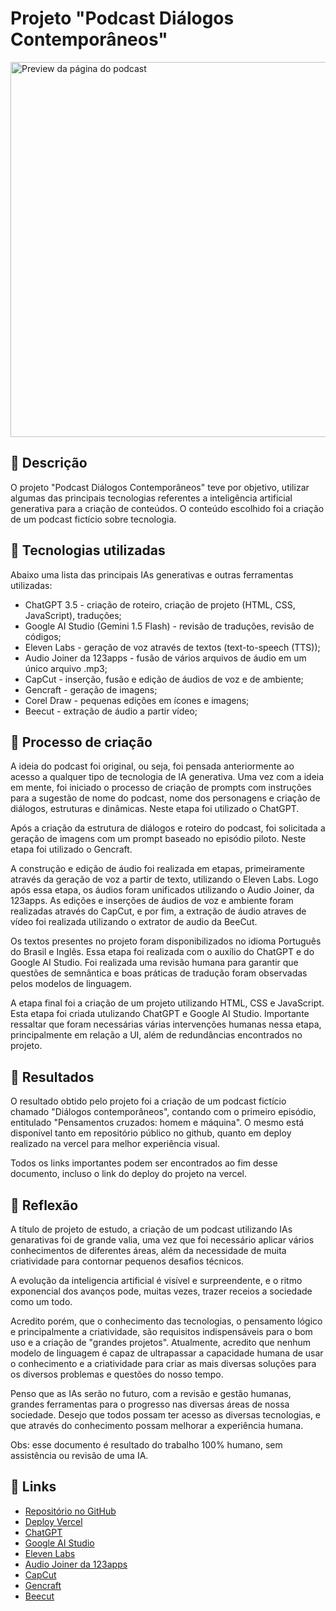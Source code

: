 # Projeto "Podcast Diálogos Contemporâneos"

<img src="./assets/Preview.JPG" alt="Preview da página do podcast" width="600"/>

## 📒 Descrição

O projeto "Podcast Diálogos Contemporâneos" teve por objetivo, utilizar algumas
das principais tecnologias referentes a inteligência artificial generativa para
a criação de conteúdos. O conteúdo escolhido foi a criação de um podcast fictício
sobre tecnologia.

## 🤖 Tecnologias utilizadas

Abaixo uma lista das principais IAs generativas e outras ferramentas utilizadas:

- ChatGPT 3.5 - criação de roteiro, criação de projeto (HTML, CSS, JavaScript), traduções;
- Google AI Studio (Gemini 1.5 Flash) - revisão de traduções, revisão de códigos;
- Eleven Labs - geração de voz através de textos (text-to-speech (TTS));
- Audio Joiner da 123apps - fusão de vários arquivos de áudio em um único arquivo .mp3;
- CapCut - inserção, fusão e edição de áudios de voz e de ambiente;
- Gencraft - geração de imagens;
- Corel Draw - pequenas edições em ícones e imagens;
- Beecut - extração de áudio a partir vídeo;

## 🧐 Processo de criação

A ideia do podcast foi original, ou seja, foi pensada anteriormente ao acesso a
qualquer tipo de tecnologia de IA generativa. Uma vez com a ideia em mente, foi
iniciado o processo de criação de prompts com instruções para a sugestão de nome
do podcast, nome dos personagens e criação de diálogos, estruturas e dinâmicas.
Neste etapa foi utilizado o ChatGPT.

Após a criação da estrutura de diálogos e roteiro do podcast, foi solicitada a
geração de imagens com um prompt baseado no episódio piloto.
Neste etapa foi utilizado o Gencraft.

A construção e edição de áudio foi realizada em etapas, primeiramente através da
geração de voz a partir de texto, utilizando o Eleven Labs. Logo após essa etapa,
os áudios foram unificados utilizando o Audio Joiner, da 123apps. As edições e inserções
de áudios de voz e ambiente foram realizadas através do CapCut, e por fim, a extração
de áudio atraves de vídeo foi realizada utilizando o extrator de audio da BeeCut.

Os textos presentes no projeto foram disponibilizados no idioma Português do Brasil e Inglês.
Essa etapa foi realizada com o auxílio do ChatGPT e do Google AI Studio. Foi realizada uma
revisão humana para garantir que questões de semnântica e boas práticas de tradução
foram observadas pelos modelos de linguagem.

A etapa final foi a criação de um projeto utilizando HTML, CSS e JavaScript. Esta
etapa foi criada utulizando ChatGPT e Google AI Studio. Importante ressaltar que
foram necessárias várias intervenções humanas nessa etapa, principalmente em relação
a UI, além de redundâncias encontrados no projeto.

## 🚀 Resultados

O resultado obtido pelo projeto foi a criação de um podcast fictício chamado
"Diálogos contemporâneos", contando com o primeiro episódio, entitulado
"Pensamentos cruzados: homem e máquina".
O mesmo está disponível tanto em repositório público no github, quanto em deploy
realizado na vercel para melhor experiência visual.

Todos os links importantes podem ser encontrados ao fim desse documento, incluso
o link do deploy do projeto na vercel.

## 💭 Reflexão

A título de projeto de estudo, a criação de um podcast utilizando IAs genarativas
foi de grande valia, uma vez que foi necessário aplicar vários conhecimentos de
diferentes áreas, além da necessidade de muita criatividade para contornar pequenos
desafios técnicos.

A evolução da inteligencia artificial é visível e surpreendente, e o ritmo exponencial
dos avanços pode, muitas vezes, trazer receios a sociedade como um todo.

Acredito porém, que o conhecimento das tecnologias, o pensamento lógico e principalmente
a criatividade, são requisitos indispensáveis para o bom uso e a criação de "grandes projetos".
Atualmente, acredito que nenhum modelo de linguagem é capaz de ultrapassar a capacidade
humana de usar o conhecimento e a criatividade para criar as mais diversas soluções
para os diversos problemas e questões do nosso tempo.

Penso que as IAs serão no futuro, com a revisão e gestão humanas, grandes ferramentas
para o progresso nas diversas áreas de nossa sociedade. Desejo que todos possam ter
acesso as diversas tecnologias, e que através do conhecimento possam melhorar a
experiência humana.

Obs: esse documento é resultado do trabalho 100% humano, sem assistência ou revisão
de uma IA.

## 🔗 Links

- [Repositório no GitHub](https://github.com/Cassiocominetti/dialogos-contemporaneos)
- [Deploy Vercel](https://dialogos-contemporaneos.vercel.app/)
- [ChatGPT](https://chatgpt.com/)
- [Google AI Studio](https://ai.google.dev/aistudio)
- [Eleven Labs](https://elevenlabs.io/)
- [Audio Joiner da 123apps](https://audio-joiner.com/pt/)
- [CapCut](https://www.capcut.com/pt-br/)
- [Gencraft](https://gencraft.com/generate)
- [Beecut](https://beecut.com/pt/extract-audio-online)
